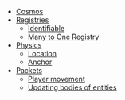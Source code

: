<!-- See README.md for info on how to view documentation. -->

<!-- 
For mermaid js syntax, see here: https://mermaid.js.org/syntax/

The mermaid markdown syntax highlighting + markdown preview mermaid plugins are nice to have for VS code
-->

- [Cosmos](./index.md)
- [Registries](./registries/index.md)
  - [Identifiable](./registries/identifiable.md)
  - [Many to One Registry](./registries/many_to_one_registry.md)
- [Physics](./physics/index.md)
  - [Location](./physics/location.md)
  - [Anchor](./physics/anchor.md)
- [Packets](./packets/index.md)
  - [Player movement](./packets/player-movement.md)
  - [Updating bodies of entities](./packets/bulk-bodies.md)